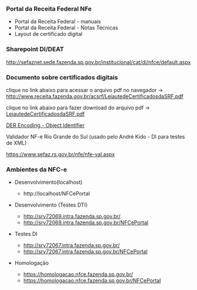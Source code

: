 ### Portal da Receita Federal NFe
 * Portal da Receita Federal - manuais
 * Portal da Receita Federal - Notas Técnicas
 * Layout de certificado digital

### Sharepoint DI/DEAT

http://sefaznet.sede.fazenda.sp.gov.br/institucional/cat/di/nfce/default.aspx

### Documento sobre certificados digitais

clique no link abaixo para acessar o arquivo pdf no navegador -> 
http://www.receita.fazenda.gov.br/acsrf/LeiautedeCertificadosdaSRF.pdf

clique no link abaixo para fazer download do arquivo pdf -> 
[LeiautedeCertificadosdaSRF.pdf](/.attachments/LeiautedeCertificadosdaSRF-fec7d65b-b14a-4789-a383-83b039ccb4ab.pdf)

[DER Encoding - Object Identifier](http://etc.intra.fazenda.sp.gov.br/sites/cds_equipe/Wiki%20CDS/DER%20Encoding%20-%20Object%20Identifier.aspx)

Validador NF-e Rio Grande do Sul (usado pelo André Kido - DI  para testes de XML)

https://www.sefaz.rs.gov.br/nfe/nfe-val.aspx

### Ambientes da NFC-e

 * Desenvolvimento(localhost)  
   * http://localhost/NFCePortal

 * Desenvolvimento (Testes DTI)
   * http://srv72069.intra.fazenda.sp.gov.br/
   * http://srv72069.intra.fazenda.sp.gov.br/NFCePortal

 * Testes DI                   
   * http://srv72067.intra.fazenda.sp.gov.br/ 
   * http://srv72067.intra.fazenda.sp.gov.br/NFCePortal

 * Homologação     
   * https://homologacao.nfce.fazenda.sp.gov.br/
   * https://homologacao.nfce.fazenda.sp.gov.br/NFCePortal